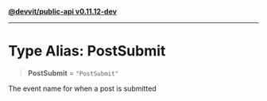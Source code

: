 [**@devvit/public-api v0.11.12-dev**](../README.md)

---

# Type Alias: PostSubmit

> **PostSubmit** = `"PostSubmit"`

The event name for when a post is submitted
